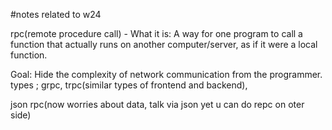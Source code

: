 #notes related to w24

rpc(remote procedure call) - 
What it is: A way for one program to call a function that actually runs on another computer/server, as if it were a local function.

Goal: Hide the complexity of network communication from the programmer.
types ; grpc, trpc(similar types of frontend and backend),

 json rpc(now worries about data, talk via json yet u can do repc on oter side)

